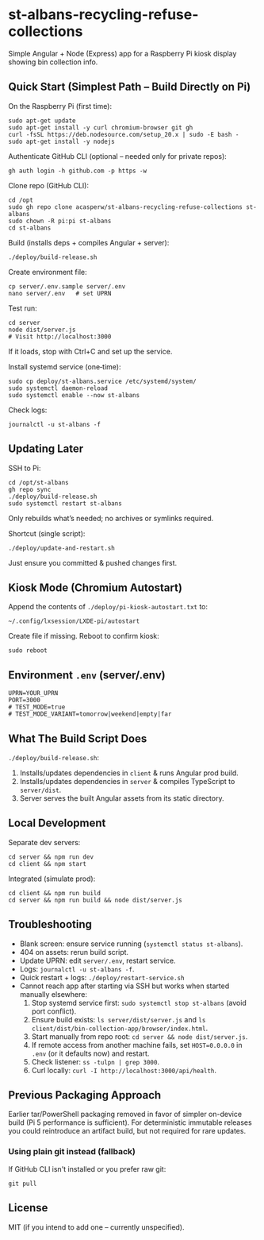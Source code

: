 # st-albans-recycling-refuse-collections
Simple Angular + Node (Express) app for a Raspberry Pi kiosk display showing bin collection info.

## Quick Start (Simplest Path – Build Directly on Pi)
On the Raspberry Pi (first time):
```
sudo apt-get update
sudo apt-get install -y curl chromium-browser git gh
curl -fsSL https://deb.nodesource.com/setup_20.x | sudo -E bash -
sudo apt-get install -y nodejs
```
Authenticate GitHub CLI (optional – needed only for private repos):
```
gh auth login -h github.com -p https -w
```

Clone repo (GitHub CLI):
```
cd /opt
sudo gh repo clone acasperw/st-albans-recycling-refuse-collections st-albans
sudo chown -R pi:pi st-albans
cd st-albans
```
Build (installs deps + compiles Angular + server):
```
./deploy/build-release.sh
```
Create environment file:
```
cp server/.env.sample server/.env
nano server/.env   # set UPRN
```
Test run:
```
cd server
node dist/server.js
# Visit http://localhost:3000
```
If it loads, stop with Ctrl+C and set up the service.

Install systemd service (one‑time):
```
sudo cp deploy/st-albans.service /etc/systemd/system/
sudo systemctl daemon-reload
sudo systemctl enable --now st-albans
```
Check logs:
```
journalctl -u st-albans -f
```

## Updating Later
SSH to Pi:
```
cd /opt/st-albans
gh repo sync
./deploy/build-release.sh
sudo systemctl restart st-albans
```
Only rebuilds what’s needed; no archives or symlinks required.

Shortcut (single script):
```
./deploy/update-and-restart.sh
```
Just ensure you committed & pushed changes first.

## Kiosk Mode (Chromium Autostart)
Append the contents of `./deploy/pi-kiosk-autostart.txt` to:
```
~/.config/lxsession/LXDE-pi/autostart
```
Create file if missing. Reboot to confirm kiosk:
```
sudo reboot
```

## Environment `.env` (server/.env)
```
UPRN=YOUR_UPRN
PORT=3000
# TEST_MODE=true
# TEST_MODE_VARIANT=tomorrow|weekend|empty|far
```

## What The Build Script Does
`./deploy/build-release.sh`:
1. Installs/updates dependencies in `client` & runs Angular prod build.
2. Installs/updates dependencies in `server` & compiles TypeScript to `server/dist`.
3. Server serves the built Angular assets from its static directory.

## Local Development
Separate dev servers:
```
cd server && npm run dev
cd client && npm start
```
Integrated (simulate prod):
```
cd client && npm run build
cd server && npm run build && node dist/server.js
```

## Troubleshooting
- Blank screen: ensure service running (`systemctl status st-albans`).
- 404 on assets: rerun build script.
- Update UPRN: edit `server/.env`, restart service.
- Logs: `journalctl -u st-albans -f`.
 - Quick restart + logs: `./deploy/restart-service.sh`
- Cannot reach app after starting via SSH but works when started manually elsewhere:
	1. Stop systemd service first: `sudo systemctl stop st-albans` (avoid port conflict).
	2. Ensure build exists: `ls server/dist/server.js` and `ls client/dist/bin-collection-app/browser/index.html`.
	3. Start manually from repo root: `cd server && node dist/server.js`.
	4. If remote access from another machine fails, set `HOST=0.0.0.0` in `.env` (or it defaults now) and restart.
	5. Check listener: `ss -tulpn | grep 3000`.
	6. Curl locally: `curl -I http://localhost:3000/api/health`.

## Previous Packaging Approach
Earlier tar/PowerShell packaging removed in favor of simpler on-device build (Pi 5 performance is sufficient). For deterministic immutable releases you could reintroduce an artifact build, but not required for rare updates.

### Using plain git instead (fallback)
If GitHub CLI isn't installed or you prefer raw git:
```
git pull
```

## License
MIT (if you intend to add one – currently unspecified).
